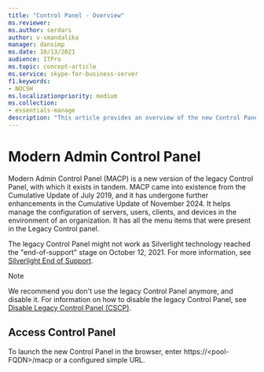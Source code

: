 ```yaml
---
title: "Control Panel - Overview"
ms.reviewer: 
ms.author: serdars
author: v-smandalika
manager: dansimp
ms.date: 10/13/2021
audience: ITPro
ms.topic: concept-article
ms.service: skype-for-business-server
f1.keywords:
- NOCSH
ms.localizationpriority: medium
ms.collection:
- essentials-manage
description: "This article provides an overview of the new Control Panel."
---
```


# Modern Admin Control Panel

Modern Admin Control Panel (MACP) is a new version of the legacy Control Panel, with which it exists in tandem. MACP came into existence from the Cumulative Update of July 2019, and it has undergone further enhancements in the Cumulative Update of November 2024. It helps manage the configuration of servers, users, clients, and devices in the environment of an organization. It has all the menu items that were present in the Legacy Control panel.

The legacy Control Panel might not work as Silverlight technology reached the "end-of-support" stage on October 12, 2021. For more information, see [Silverlight End of Support](https://support.microsoft.com/windows/silverlight-end-of-support-0a3be3c7-bead-e203-2dfd-74f0a64f1788).

> [!NOTE]
> We recommend you don't use the legacy Control Panel anymore, and disable it. For information on how to disable the legacy Control Panel, see [Disable Legacy Control Panel (CSCP)](/SkypeForBusiness/plan/disable-legacy-control-panel).

## Access Control Panel

To launch the new Control Panel in the browser, enter https://&lt;pool-FQDN&gt;/macp or a configured simple URL.
